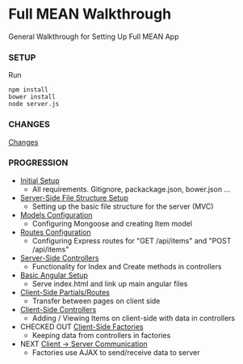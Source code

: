 # Full MEAN Walkthrough

General Walkthrough for Setting Up Full MEAN App

### SETUP

Run
```
npm install
bower install
node server.js
```

### CHANGES

[Changes](https://github.com/mean-april-2017/full-mean/compare/client-controllers...using-factories)

### PROGRESSION

- [Initial Setup](https://github.com/mean-april-2017/full-mean/tree/master) 
    - All requirements.  Gitignore, packackage.json, bower.json ...
- [Server-Side File Structure Setup](https://github.com/mean-april-2017/full-mean/tree/file-structure)
    - Setting up the basic file structure for the server (MVC)
- [Models Configuration](https://github.com/mean-april-2017/full-mean/tree/models)
    - Configuring Mongoose and creating Item model
- [Routes Configuration](https://github.com/mean-april-2017/full-mean/tree/routes)
    - Configuring Express routes for "GET /api/items" and "POST /api/items"
- [Server-Side Controllers](https://github.com/mean-april-2017/full-mean/tree/server-controllers)
    - Functionality for Index and Create methods in controllers
- [Basic Angular Setup](https://github.com/mean-april-2017/full-mean/tree/angular-setup)
    - Serve index.html and link up main angular files
- [Client-Side Partials/Routes](https://github.com/mean-april-2017/full-mean/tree/client-partials)
    - Transfer between pages on client side
- [Client-Side Controllers](https://github.com/mean-april-2017/full-mean/tree/client-controllers)
    - Adding / Viewing Items on client-side with data in controllers
- CHECKED OUT [Client-Side Factories](https://github.com/mean-april-2017/full-mean/tree/using-factories)
    - Keeping data from controllers in factories
- NEXT [Client -> Server Communication](https://github.com/mean-april-2017/full-mean/tree/factories-calling-api)
    - Factories use AJAX to send/receive data to server

